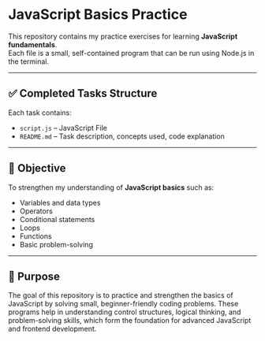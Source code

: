 # JavaScript Basics Practice

This repository contains my practice exercises for learning **JavaScript fundamentals**.  
Each file is a small, self-contained program that can be run using Node.js in the terminal.

---

## ✅ Completed Tasks Structure

Each task contains:
- `script.js` – JavaScript File
- `README.md` – Task description, concepts used, code explanation

---

## 📌 Objective
To strengthen my understanding of **JavaScript basics** such as:
- Variables and data types
- Operators
- Conditional statements
- Loops
- Functions
- Basic problem-solving

---

## 🎯 Purpose
The goal of this repository is to practice and strengthen the basics of JavaScript by solving small, beginner-friendly coding problems. These programs help in understanding control structures, logical thinking, and problem-solving skills, which form the foundation for advanced JavaScript and frontend development.
